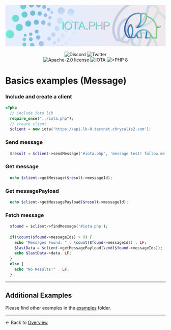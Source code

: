 ![IOTA.php](./images/header2.jpg)

<p align="center">
  <a href="https://discord.iota.org/" style="text-decoration:none;"><img src="https://img.shields.io/badge/Discord-9cf.svg?style=social&logo=discord" alt="Discord"></a>
  <a href="https://twitter.com/SourCL_Stefan/" style="text-decoration:none;"><img src="https://img.shields.io/badge/Twitter-9cf.svg?style=social&logo=twitter" alt="Twitter"></a>
  <br>

<img src="https://img.shields.io/badge/license-Apache--2.0-green?style=flat-square" alt="Apache-2.0 license">
<img src="https://img.shields.io/badge/IOTA-lightgrey?style=flat&logo=iota" alt="IOTA">
<img src="https://img.shields.io/badge/PHP->= 8.x-blue?style=flat-square" alt=">PHP 8">
</p>

# Basics examples (Message)

### Include and create a client

```php
<?php
  // include iota lib
  require_once("../iota.php");
  // create client
  $client = new iota('https://api.lb-0.testnet.chrysalis2.com');
```

### Send message

```php
  $result = $client->sendMessage('#iota.php', 'message test! follow me on Twitter @SourCL_Stefan');
```

### Get message

```php
  echo $client->getMessage($result->messageId);
```

### Get messagePayload

```php
  echo $client->getMessagePayload($result->messageId);
```


### Fetch message

```php
  $found = $client->findMessage('#iota.php');
  
  if(\count($found->messageIds) > 0) {
    echo "Messages Found: " . \count($found->messageIds) . LF;
    $lastData = $client->getMessagePayload(\end($found->messageIds));
    echo $lastData->data. LF;
  }
  else {
    echo "No Results!" . LF;
  }
```

<hr>

## Additional Examples

Please find other examples in the [examples](../examples) folder.


___

<- Back to [Overview](000_index.md)